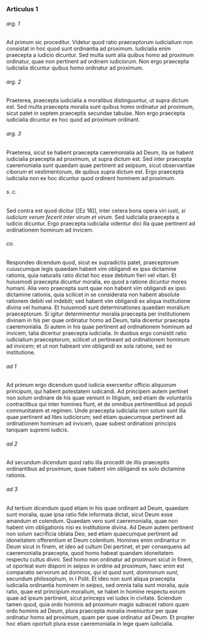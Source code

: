 ### Articulus 1

###### arg. 1
Ad primum sic proceditur. Videtur quod ratio praeceptorum iudicialium non consistat in hoc quod sunt ordinantia ad proximum. Iudicialia enim praecepta a iudicio dicuntur. Sed multa sunt alia quibus homo ad proximum ordinatur, quae non pertinent ad ordinem iudiciorum. Non ergo praecepta iudicialia dicuntur quibus homo ordinatur ad proximum.

###### arg. 2
Praeterea, praecepta iudicialia a moralibus distinguuntur, ut supra dictum est. Sed multa praecepta moralia sunt quibus homo ordinatur ad proximum, sicut patet in septem praeceptis secundae tabulae. Non ergo praecepta iudicialia dicuntur ex hoc quod ad proximum ordinant.

###### arg. 3
Praeterea, sicut se habent praecepta caeremonialia ad Deum, ita se habent iudicialia praecepta ad proximum, ut supra dictum est. Sed inter praecepta caeremonialia sunt quaedam quae pertinent ad seipsum, sicut observantiae ciborum et vestimentorum, de quibus supra dictum est. Ergo praecepta iudicialia non ex hoc dicuntur quod ordinent hominem ad proximum.

###### s. c.
Sed contra est quod dicitur [[Ez 18]], inter cetera bona opera viri iusti, *si iudicium verum fecerit inter virum et virum*. Sed iudicialia praecepta a iudicio dicuntur. Ergo praecepta iudicialia videntur dici illa quae pertinent ad ordinationem hominum ad invicem.

###### co.
Respondeo dicendum quod, sicut ex supradictis patet, praeceptorum cuiuscumque legis quaedam habent vim obligandi ex ipso dictamine rationis, quia naturalis ratio dictat hoc esse debitum fieri vel vitari. Et huiusmodi praecepta dicuntur moralia, eo quod a ratione dicuntur mores humani. Alia vero praecepta sunt quae non habent vim obligandi ex ipso dictamine rationis, quia scilicet in se considerata non habent absolute rationem debiti vel indebiti; sed habent vim obligandi ex aliqua institutione divina vel humana. Et huiusmodi sunt determinationes quaedam moralium praeceptorum. Si igitur determinentur moralia praecepta per institutionem divinam in his per quae ordinatur homo ad Deum, talia dicentur praecepta caeremonialia. Si autem in his quae pertinent ad ordinationem hominum ad invicem, talia dicentur praecepta iudicialia. In duobus ergo consistit ratio iudicialium praeceptorum, scilicet ut pertineant ad ordinationem hominum ad invicem; et ut non habeant vim obligandi ex sola ratione, sed ex institutione.

###### ad 1
Ad primum ergo dicendum quod iudicia exercentur officio aliquorum principum, qui habent potestatem iudicandi. Ad principem autem pertinet non solum ordinare de his quae veniunt in litigium, sed etiam de voluntariis contractibus qui inter homines fiunt, et de omnibus pertinentibus ad populi communitatem et regimen. Unde praecepta iudicialia non solum sunt illa quae pertinent ad lites iudiciorum; sed etiam quaecumque pertinent ad ordinationem hominum ad invicem, quae subest ordinationi principis tanquam supremi iudicis.

###### ad 2
Ad secundum dicendum quod ratio illa procedit de illis praeceptis ordinantibus ad proximum, quae habent vim obligandi ex solo dictamine rationis.

###### ad 3
Ad tertium dicendum quod etiam in his quae ordinant ad Deum, quaedam sunt moralia, quae ipsa ratio fide informata dictat, sicut Deum esse amandum et colendum. Quaedam vero sunt caeremonialia, quae non habent vim obligationis nisi ex institutione divina. Ad Deum autem pertinent non solum sacrificia oblata Deo, sed etiam quaecumque pertinent ad idoneitatem offerentium et Deum colentium. Homines enim ordinantur in Deum sicut in finem, et ideo ad cultum Dei pertinet, et per consequens ad caeremonialia praecepta, quod homo habeat quandam idoneitatem respectu cultus divini. Sed homo non ordinatur ad proximum sicut in finem, ut oporteat eum disponi in seipso in ordine ad proximum, haec enim est comparatio servorum ad dominos, *qui id quod sunt, dominorum sunt*, secundum philosophum, in I Polit. Et ideo non sunt aliqua praecepta iudicialia ordinantia hominem in seipso, sed omnia talia sunt moralia, quia ratio, quae est principium moralium, se habet in homine respectu eorum quae ad ipsum pertinent, sicut princeps vel iudex in civitate. Sciendum tamen quod, quia ordo hominis ad proximum magis subiacet rationi quam ordo hominis ad Deum, plura praecepta moralia inveniuntur per quae ordinatur homo ad proximum, quam per quae ordinatur ad Deum. Et propter hoc etiam oportuit plura esse caeremonialia in lege quam iudicialia.

